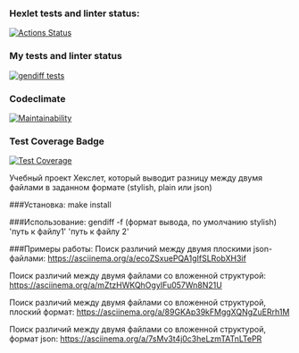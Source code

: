 ### Hexlet tests and linter status:
[![Actions Status](https://github.com/d0b3r27/frontend-project-46/actions/workflows/hexlet-check.yml/badge.svg)](https://github.com/d0b3r27/frontend-project-46/actions)

### My tests and linter status
[![gendiff tests](https://github.com/d0b3r27/frontend-project-46/actions/workflows/tests.yml/badge.svg)](https://github.com/d0b3r27/frontend-project-46/actions/workflows/tests.yml)

### Codeclimate
[![Maintainability](https://api.codeclimate.com/v1/badges/2883c36e47e674119b14/maintainability)](https://codeclimate.com/github/d0b3r27/frontend-project-46/maintainability)

### Test Coverage Badge
[![Test Coverage](https://api.codeclimate.com/v1/badges/2883c36e47e674119b14/test_coverage)](https://codeclimate.com/github/d0b3r27/frontend-project-46/test_coverage)

Учебный проект Хекслет, который выводит разницу между двумя файлами в заданном формате (stylish, plain или json)

###Установка:
make install

###Использование:
gendiff -f (формат вывода, по умолчанию stylish) 'путь к файлу1' 'путь к файлу 2'

###Примеры работы:
Поиск различий между двумя плоскими json-файлами:
https://asciinema.org/a/ecoZSxuePQA1gIfSLRobXH3if

Поиск различий между двумя файлами со вложенной структурой:
https://asciinema.org/a/mZtzHWKQhOgyIFu057Wn8N21U

Поиск различий между двумя файлами со вложенной структурой, плоский формат:
https://asciinema.org/a/89GKAp39kFMggXQNgZuERrh1M

Поиск различий между двумя файлами со вложенной структурой, формат json:
https://asciinema.org/a/7sMv3t4j0c3heLzmTATnLTePR
